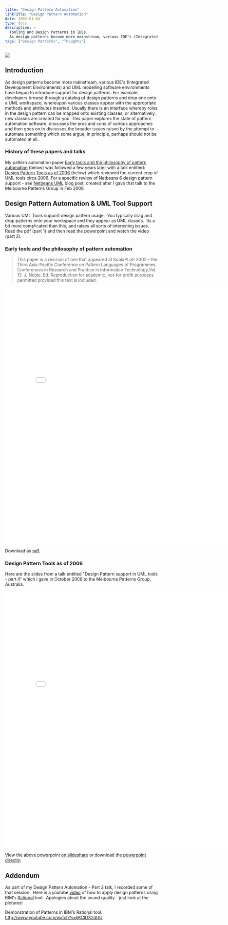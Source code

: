 ```yaml
---
title: "Design Pattern Automation"
linkTitle: "Design Pattern Automation"
date: 2002-01-04
type: docs
description: >
  Tooling and Design Patterns in IDEs. 
  As design patterns become more mainstream, various IDE's (Integrated Development Environments) and UML modelling software environments have begun to introduce support for design patterns.
tags: ["Design Patterns", "Thoughts"]
---
```


![](http://www.andypatterns.com/files/56881233035290bgDSC1195.jpg)

## Introduction

As design patterns become more mainstream, various IDE's (Integrated Development Environments) and UML modelling software environments have begun to introduce support for design patterns. For example, developers browse through a catalog of design patterns and drop one onto a UML workspace, whereupon various classes appear with the appropriate methods and attributes inserted. Usually there is an interface whereby roles in the design pattern can be mapped onto existing classes, or alternatively, new classes are created for you. This paper explores the state of pattern automation software, discusses the pros and cons of various approaches and then goes on to discusses the broader issues raised by the attempt to automate something which some argue, in principle, perhaps should not be automated at all..

### History of these papers and talks
My pattern automation paper 
[Early tools and the philosophy of pattern automation](#early-tools-and-the-philosophy-of-pattern-automation) (below) was followed a few years later with a talk entitled: 
[Design Pattern Tools as of 2006](#design-pattern-tools-as-of-2006) (below) which reviewed the current crop of UML tools circa 2006. For a specific review of Netbeans 6 design pattern support - see 
[Netbeans UML](/blog/2009/02/11/netbeans-uml/) blog post, created after I gave that talk to the Melbourne Patterns Group in Feb 2009.

## Design Pattern Automation & UML Tool Support

Various UML Tools support design pattern usage.  You typically drag and drop patterns onto your workspace and they appear as UML classes.  Its a bit more complicated than this, and raises all sorts of interesting issues.  Read the pdf (part 1) and then read the powerpoint and watch the video (part 2).

### Early tools and the philosophy of pattern automation

> This paper is a revision of one that appeared at KoalaPLoP 2002 – the Third Asia-Pacific Conference on Pattern Languages of Programmes.  Conferences in Research and Practice in Information Technology,Vol. 13. J. Noble, Ed. Reproduction for academic, not-for profit purposes permitted provided this text is included.
> 
<iframe src="/files/andybulkapatternautomation.html" name="frame1" scrolling="yes" frameborder="yes" align="center" height = "842px" width = "800">
</iframe>

Download as [pdf](/files/pdfs/AndyBulkaPatternAutomation.pdf).

### Design Pattern Tools as of 2006

Here are the slides from a talk entitled "Design Pattern support in UML tools - part II" which I gave in October 2006 to the Melbourne Patterns Group, Australia.

<iframe src="/files/representingpatternsinumlandybulkaoct2006.html" name="frame1" scrolling="yes" frameborder="yes" align="center" height = "842px" width = "800">
</iframe>


View the above powerpoint [on slideshare](http://www.slideshare.net/tcab22/representing-design-patterns-in-uml-andy-bulka-oct2006-presentation?type=powerpoint) or download the [powerpoint directly](/files/ppt/RepresentingPatternsInUMLAndyBulkaOct2006.ppt):

## Addendum

As part of my Design Pattern Automation - Part 2 talk, I recorded some of that session.  Here is a youtube [video](http://www.youtube.com/watch?v=IjKClDX2dUU) of how to apply design patterns using IBM's [Rational](http://www-01.ibm.com/software/rational/uml/products.html) tool.  Apologies about the sound quality - just look at the pictures!

Demonstration of Patterns in IBM's Rational tool.
http://www.youtube.com/watch?v=IjKClDX2dUU

